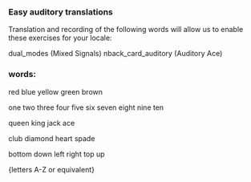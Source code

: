 ### Easy auditory translations

Translation and recording of the following words will allow us to enable these exercises for your locale:

dual_modes (Mixed Signals)
nback_card_auditory (Auditory Ace)


### words:
red
blue
yellow
green
brown

one
two
three
four
five
six
seven
eight
nine
ten

queen
king
jack
ace

club
diamond
heart
spade

bottom
down
left
right
top
up

{letters A-Z or equivalent}


